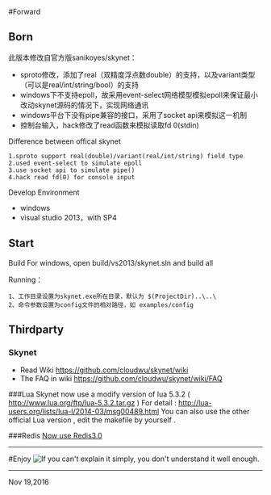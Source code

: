 #Forward

Born
-------------------------------------------------------------------------------------------
此版本修改自官方版sanikoyes/skynet：
- sproto修改，添加了real（双精度浮点数double）的支持，以及variant类型（可以是real/int/string/bool）的支持
- windows下不支持epoll，故采用event-select网络模型模拟epoll来保证最小改动skynet源码的情况下，实现网络通讯
- windows平台下没有pipe兼容的接口，采用了socket api来模拟这一机制
- 控制台输入，hack修改了read函数来模拟读取fd 0(stdin)


Difference between offical skynet
```
1.sproto support real(double)/variant(real/int/string) field type
2.used event-select to simulate epoll
3.use socket api to simulate pipe()
4.hack read fd(0) for console input
```

Develop Environment
- windows
- visual studio 2013，with SP4

Start
-------------------------------------------------------------------------------------------
Build
For windows, open build/vs2013/skynet.sln and build all


Running：
```
1、工作目录设置为skynet.exe所在目录，默认为 $(ProjectDir)..\..\
2、命令参数设置为config文件的相对路径，如 examples/config
```

Thirdparty
-------------------------------------------------------------------------------------------

### Skynet

* Read Wiki https://github.com/cloudwu/skynet/wiki
* The FAQ in wiki https://github.com/cloudwu/skynet/wiki/FAQ

###Lua
Skynet now use a modify version of lua 5.3.2 ( http://www.lua.org/ftp/lua-5.3.2.tar.gz )
For detail : http://lua-users.org/lists/lua-l/2014-03/msg00489.html
You can also use the other official Lua version , edit the makefile by yourself .

###Redis
[Now use Redis3.0](http://github.com/MSOpenTech/redis/releases/download/win-3.0.503/Redis-x64-3.0.503.msi)

<hr>

#Enjoy
![If you can't explain it simply, you don't understand it well enough.](https://upload.wikimedia.org/wikipedia/en/1/13/Albert_Einstein_violin.jpg)


<HR>


<p><p><p>
Nov 19,2016
